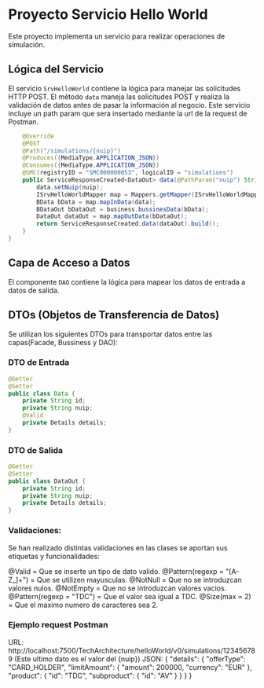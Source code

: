 # Proyecto Servicio Hello World

Este proyecto implementa un servicio para realizar operaciones de simulación.

## Lógica del Servicio

El servicio `SrvHelloWorld` contiene la lógica para manejar las solicitudes HTTP POST. El método `data` maneja las solicitudes POST y realiza la validación de datos antes de pasar la información al negocio. Este servicio incluye un path param que sera insertado mediante la url de la request de Postman.

```java
    @Override
    @POST
    @Path("/simulations/{nuip}")
    @Produces({MediaType.APPLICATION_JSON})
    @Consumes({MediaType.APPLICATION_JSON})
    @SMC(registryID = "SMC000000053", logicalID = "simulations")
    public ServiceResponseCreated<DataOut> data(@PathParam("nuip") String nuip, @Valid Data data) {
        data.setNuip(nuip);
        ISrvHelloWorldMapper map = Mappers.getMapper(ISrvHelloWorldMapper.class);
        BData bData = map.mapInData(data);
        BDataOut bDataOut = business.bussinesData(bData);
        DataOut dataOut = map.mapOutData(bDataOut);
        return ServiceResponseCreated.data(dataOut).build();
    }
}
```

## Capa de Acceso a Datos

El componente `DAO` contiene la lógica para mapear los datos de entrada a datos de salida.

## DTOs (Objetos de Transferencia de Datos)

Se utilizan los siguientes DTOs para transportar datos entre las capas(Facade, Bussiness y DAO):

### DTO de Entrada

```java
@Getter
@Setter
public class Data {
    private String id;
    private String nuip;
    @Valid
    private Details details;
}
```

### DTO de Salida

```java
@Getter
@Setter
public class DataOut {
    private String id;
    private String nuip;
    private Details details;
}
```
### Validaciones:

Se han realizado distintas validaciones en las clases se aportan sus etiquetas y funcionalidades:

 @Valid = Que se inserte un tipo de dato valido.
 @Pattern(regexp = "[A-Z_]+") = Que se utilizen mayusculas.
 @NotNull = Que no se introduzcan valores nulos.
 @NotEmpty = Que no se introduzcan valores vacios.
 @Pattern(regexp = "TDC") = Que el valor sea igual a TDC.
 @Size(max = 2) = Que el maximo numero de caracteres sea 2.
 

### Ejemplo request Postman

URL: http://localhost:7500/TechArchitecture/helloWorld/v0/simulations/123456789 (Este ultimo dato es el valor del {nuip})
JSON:
{
  "details": {
    "offerType": "CARD_HOLDER",
    "limitAmount": {
      "amount": 200000,
      "currency": "EUR"
    },
    "product": {
      "id": "TDC",
      "subproduct": {
        "id": "AV"
      }
    }
  }
}
